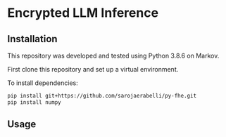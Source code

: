 # Encrypted LLM Inference

## Installation

This repository was developed and tested using Python 3.8.6 on Markov.

First clone this repository and set up a virtual environment.

To install dependencies:
```bash
pip install git+https://github.com/sarojaerabelli/py-fhe.git
pip install numpy
```

## Usage

